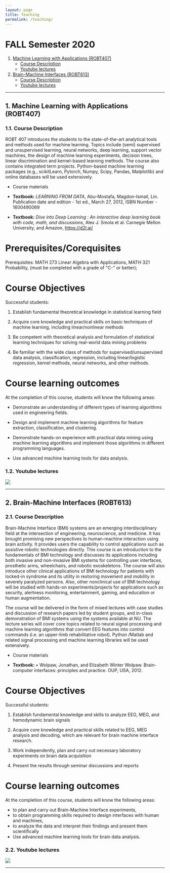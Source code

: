 ```yaml
---
layout: page
title: Teaching
permalink: /teaching/
---
```


# FALL Semester 2020 

<!-- vscode-markdown-toc -->
1. [Machine Learning with Applications (ROBT407)](#MachineLearningwithApplicationsROBT407)
	* [Course Description](#CourseDescription)
	* [Youtube lectures](#Youtubelectures)
2. [Brain-Machine Interfaces (ROBT613)](#Brain-MachineInterfacesROBT613)
	* [Course Description](#CourseDescription-1)
	* [Youtube lectures](#Youtubelectures-1)

<!-- vscode-markdown-toc-config
	numbering=true
	autoSave=true
	/vscode-markdown-toc-config -->
<!-- /vscode-markdown-toc -->

---

##  1. <a name='MachineLearningwithApplicationsROBT407'></a>Machine Learning with Applications (ROBT407)
###  1.1. <a name='CourseDescription'></a>Course Description

ROBT 407 introduces the students to the state-of-the-art analytical tools and methods used for machine learning. Topics include (semi) supervised and unsupervised learning, neural networks, deep learning, support vector machines, the design of machine learning experiments, decision trees, linear discrimination and kernel-based learning methods. The course also contains integrated term projects. Python-based machine learning packages (e.g., scikitLearn, Pytorch, Numpy, Scipy, Pandas, Matplotlib) and online databases will be used extensively.
 
-   Course materials  

-   **Textbook:** *LEARNING FROM DATA*, Abu-Mostafa, Magdon-Ismail, Lin.
    Publication date and edition - 1st ed., March 27, 2012, ISBN
    Number - 1600490069

-   **Textbook:** *Dive into Deep Learning : An interactive deep
    learning book with code, math, and discussions*, Alex J. Smola et
    al. Carnegie Mellon University, and Amazon, https://d2l.ai/

Prerequisites/Corequisites
==========================

Prerequisites: MATH 273 Linear Algebra with Applications, MATH 321
Probability, (must be completed with a grade of "C-" or better);

Course Objectives
=================

Successful students:

1.  Establish fundamental theoretical knowledge in statistical learning
    field

2.  Acquire core knowledge and practical skills on basic techniques of
    machine learning, including linear/nonlinear methods

3.  Be competent with theoretical analysis and formulation of
    statistical learning techniques for solving real-world data mining
    problems

4.  Be familiar with the wide class of methods for
    supervised/unsupervised data analysis, classification, regression,
    including linear/logistic regression, kernel methods, neural
    networks, and other methods.

Course learning outcomes
========================

At the completion of this course, students will know the following
areas:

-   Demonstrate an understanding of different types of learning
    algorithms used in engineering fields.

-   Design and implement machine learning algorithms for feature
    extraction, classification, and clustering.

-   Demonstrate hands-on experience with practical data mining using
    machine learning algorithms and implement those algorithms in
    different programming languages.

-   Use advanced machine learning tools for data analysis.

###  1.2. <a name='Youtubelectures'></a>Youtube lectures 
[![](http://img.youtube.com/vi/p04Dby32a7U/0.jpg)](http://www.youtube.com/watch?v=p04Dby32a7U)



--- 
##  2. <a name='Brain-MachineInterfacesROBT613'></a>Brain-Machine Interfaces (ROBT613)
###  2.1. <a name='CourseDescription-1'></a>Course Description

Brain-Machine Interface (BMI) systems are an emerging interdisciplinary field at the intersection of engineering, neuroscience, and medicine. It has brought promising new perspectives to human-machine interaction using brain activity. It provides users the capability to control applications such as assistive robotic technologies directly.  This course is an introduction to the fundamentals of BMI technology and discusses its applications including both invasive and non-invasive BMI systems for controlling user interfaces, prosthetic arms, wheelchairs, and robotic exoskeletons.  The course will also introduce other clinical applications of BMI technology for patients with locked-in syndrome and its utility in restoring movement and mobility in severely paralyzed persons.  Also, other nonclinical use of BMI technology will be studied with hands-on experiments/projects for applications such as security, alertness monitoring, entertainment, gaming, and education or human augmentation. 

The course will be delivered in the form of mixed lectures with case studies and discussion of research papers led by student groups, and in-class demonstration of BMI systems using the systems available at NU. The lecture series will cover core topics related to neural signal processing and machine learning algorithms that convert EEG features into control commands (i.e. an upper-limb rehabilitative robot).  Python /Matlab and related signal processing and machine learning libraries will be used extensively.


-   Course materials  

-   **Textbook:** •	Wolpaw, Jonathan, and Elizabeth Winter Wolpaw. Brain-computer interfaces: principles and practice.
                    OUP, USA, 2012.
 

 
Course Objectives
=================

Successful students:

1.  Establish fundamental knowledge and skills to analyze EEG, MEG, and hemodynamic brain signals   

2.  Acquire core knowledge and practical skills related to EEG, MEG analysis and decoding,
    which are relevant for brain machine interface research. 

3.  Work independently, plan and carry out necessary laboratory experiments on brain data acquisition 

4.  Present the results through seminar discussions and reports


Course learning outcomes
========================

At the completion of this course, students will know the following
areas:

-	to plan and carry out Brain-Machine Interface experiments,
-	to obtain programming skills required to design interfaces with human and machines,
-	to analyze the data and interpret their findings and present them scientifically
-   Use advanced machine learning tools for brain data analysis.


###  2.2. <a name='Youtubelectures-1'></a>Youtube lectures 
[![](http://img.youtube.com/vi/th4-hAOTETk/0.jpg)](http://www.youtube.com/watch?v=th4-hAOTETk)

--- 